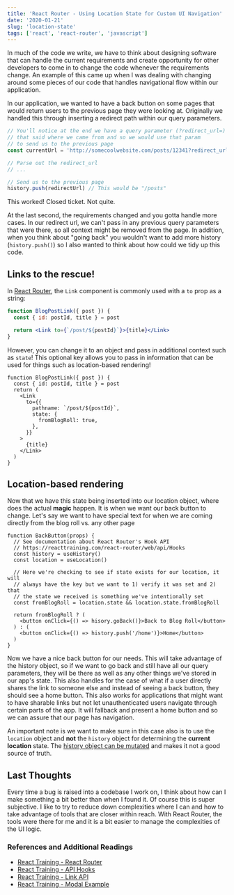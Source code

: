 ```yaml
---
title: 'React Router - Using Location State for Custom UI Navigation'
date: '2020-01-21'
slug: 'location-state'
tags: ['react', 'react-router', 'javascript']
---
```


In much of the code we write, we have to think about designing software that
can handle the current requirements and create opportunity for other developers to
come in to change the code whenever the requirements change. An example of this
came up when I was dealing with changing around some pieces of our code that handles
navigational flow within our application.

In our application, we wanted to have a back button on some pages that would return
users to the previous page they were looking at. Originally we handled this through
inserting a redirect path within our query parameters.

```js
// You'll notice at the end we have a query parameter (?redirect_url=)
// that said where we came from and so we would use that param
// to send us to the previous page
const currentUrl = 'http://somecoolwebsite.com/posts/12341?redirect_url=/posts'

// Parse out the redirect_url
// ...

// Send us to the previous page
history.push(redirectUrl) // This would be "/posts"
```

This worked! Closed ticket. Not quite.

At the last second, the requirements changed and you gotta handle more cases.
In our redirect url, we can't pass in any previous query parameters that were there,
so all context might be removed from the page. In addition, when you think about
"going back" you wouldn't want to add more history (`history.push()`) so I also
wanted to think about how could we tidy up this code.

## Links to the rescue!

In [React Router][react router], the `Link` component is commonly used with a `to` prop as a string:

```jsx
function BlogPostLink({ post }) {
  const { id: postId, title } = post

  return <Link to={`/post/${postId}`}>{title}</Link>
}
```

However, you can change it to an object and pass in additional context such as `state`!
This optional key allows you to pass in information that can be used for things
such as location-based rendering!

```jsx{5-10}
function BlogPostLink({ post }) {
  const { id: postId, title } = post
  return (
    <Link
      to={{
        pathname: `/post/${postId}`,
        state: {
          fromBlogRoll: true,
        },
      }}
    >
      {title}
    </Link>
  )
}
```

## Location-based rendering

Now that we have this state being inserted into our location object, where does
the actual **magic** happen. It is when we want our back button to change. Let's
say we want to have special text for when we are coming directly from the blog
roll vs. any other page

```jsx{10}
function BackButton(props) {
  // See documentation about React Router's Hook API
  // https://reacttraining.com/react-router/web/api/Hooks
  const history = useHistory()
  const location = useLocation()

  // Here we're checking to see if state exists for our location, it will
  // always have the key but we want to 1) verify it was set and 2) that
  // the state we received is something we've intentionally set
  const fromBlogRoll = location.state && location.state.fromBlogRoll

  return fromBlogRoll ? (
    <button onClick={() => hisory.goBack()}>Back to Blog Roll</button>
  ) : (
    <button onClick={() => history.push('/home')}>Home</button>
  )
}
```

Now we have a nice back button for our needs. This will take advantage of the history
object, so if we want to go back and still have all our query parameters, they will
be there as well as any other things we've stored in our app's state. This also
handles for the case of what if a user directly shares the link to someone else
and instead of seeing a back button, they should see a home button. This also works
for applications that might want to have sharable links but not let unauthenticated users
navigate through certain parts of the app. It will fallback and present a home button
and so we can assure that our page has navigation.

An important note is we want to make sure in this case also is to use the
`location` object and **not** the `history` object for determining the **current location**
state. The [history object can be mutated][history documentation] and
makes it not a good source of truth.

## Last Thoughts

Every time a bug is raised into a codebase I work on, I think about how can I make
something a bit better than when I found it. Of course this is super subjective.
I like to try to reduce down complexities where I can and how to take advantage
of tools that are closer within reach. With React Router, the tools were there for
me and it is a bit easier to manage the complexities of the UI logic.

### References and Additional Readings

- [React Training - React Router][react router]
- [React Training - API Hooks](https://reacttraining.com/react-router/web/api/Hooks)
- [React Training - Link API](https://reacttraining.com/react-router/web/api/Link/to-object)
- [React Training - Modal Example](https://reacttraining.com/react-router/web/example/modal-gallery)

[history documentation]: https://reacttraining.com/react-router/web/api/history/history-is-mutable
[react router]: https://reacttraining.com/react-router/web/guides/quick-start
